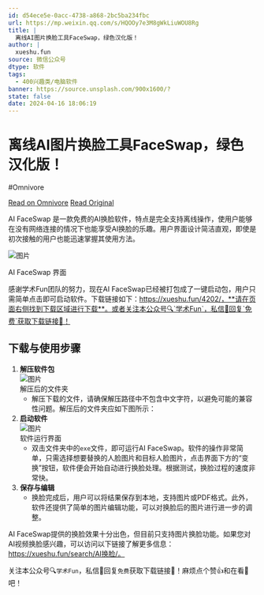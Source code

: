 ```yaml
---
id: d54ece5e-0acc-4738-a868-2bc5ba234fbc
url: https://mp.weixin.qq.com/s/HQOOy7e3M8gWkLiuWOU8Rg
title: |
  离线AI图片换脸工具FaceSwap，绿色汉化版！
author: |
  xueshu.fun
source: 微信公众号
dtype: 软件
tags:
  - 400兴趣类/电脑软件
banner: https://source.unsplash.com/900x1600/?
state: false
date: 2024-04-16 18:06:19
---
```



# 离线AI图片换脸工具FaceSwap，绿色汉化版！
#Omnivore

[Read on Omnivore](https://omnivore.app/me/https-mp-weixin-qq-com-s-hqo-oy-7-e-3-m-8-g-wk-liu-wou-8-rg-18ee65f121a)
[Read Original](https://mp.weixin.qq.com/s/HQOOy7e3M8gWkLiuWOU8Rg)

AI FaceSwap 是一款免费的AI换脸软件，特点是完全支持离线操作，使用户能够在没有网络连接的情况下也能享受AI换脸的乐趣。用户界面设计简洁直观，即使是初次接触的用户也能迅速掌握其使用方法。

![图片](https://proxy-prod.omnivore-image-cache.app/0x0,sNwyASx9td8aqBavI1nsJos9rklntatgjqPMJsoWDbHk/https://mmbiz.qpic.cn/sz_mmbiz_png/LIWsw5jsnHaMr2mia04ESib72tLQ7pRffrS2SBJiaA6ID0vicTDZibeyWAyH8K2tNMKWlweR5x9byT35u97JNexibptA/640?wx_fmt=png&from=appmsg)

AI FaceSwap 界面

感谢学术Fun团队的努力，现在AI FaceSwap已经被打包成了一键启动包，用户只需简单点击即可启动软件。下载链接如下：https://xueshu.fun/4202/，**请在页面右侧找到下载区域进行下载**。或者关注本公众号🔍`学术Fun`，私信📩回复`免费`获取下载链接🔗！

## 下载与使用步骤

1. **解压软件包**  
![图片](https://proxy-prod.omnivore-image-cache.app/0x0,s1AkgMDOSR-57_iOnHqJnogJL2HlhUVW94s6FWujRHAI/https://mmbiz.qpic.cn/sz_mmbiz_png/LIWsw5jsnHaMr2mia04ESib72tLQ7pRffrg8GEYqoCx5XLiaotuM0YPWVcjibOcVjVl76nnSMJI0nTicMluePvm4NoQ/640?wx_fmt=png&from=appmsg)  
解压后的文件夹
   * 解压下载的文件，请确保解压路径中不包含中文字符，以避免可能的兼容性问题。解压后的文件夹应如下图所示：
2. **启动软件**  
![图片](https://proxy-prod.omnivore-image-cache.app/0x0,smLFhlNMrLy-T7I-JB6fxScGbxMNIbwnhI7MfFMlZNUY/https://mmbiz.qpic.cn/sz_mmbiz_png/LIWsw5jsnHaMr2mia04ESib72tLQ7pRffr3eCSMia12ibVHnEyGZncbVV9VKW3j5LezyUjIliar7tsiaJ8FPVvw8fsqg/640?wx_fmt=png&from=appmsg)  
软件运行界面
   * 双击文件夹中的`exe`文件，即可运行AI FaceSwap。软件的操作非常简单，只需选择想要替换的人脸图片和目标人脸图片，点击界面下方的“变换”按钮，软件便会开始自动进行换脸处理。根据测试，换脸过程的速度非常快。
3. **保存与编辑**
   * 换脸完成后，用户可以将结果保存到本地，支持图片或PDF格式。此外，软件还提供了简单的图片编辑功能，可以对换脸后的图片进行进一步的调整。

AI FaceSwap提供的换脸效果十分出色，但目前只支持图片换脸功能。如果您对AI视频换脸感兴趣，可以访问以下链接了解更多信息：https://xueshu.fun/search/AI换脸/。

关注本公众号🔍`学术Fun`，私信📩回复`免费`获取下载链接🔗！麻烦点个赞👍和在看👀吧！



